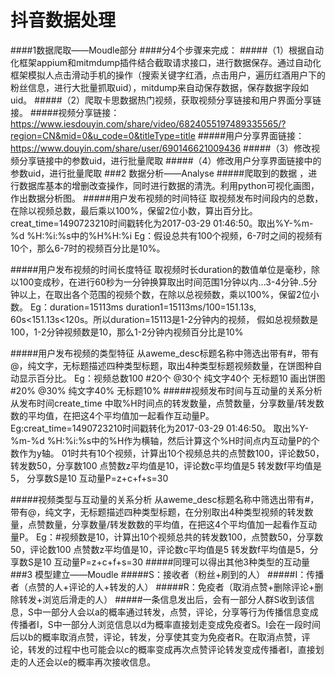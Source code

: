# 抖音数据处理
####1数据爬取——Moudle部分
####分4个步骤来完成：
#####（1）根据自动化框架appium和mitmdump插件结合截取请求接口，进行数据保存。通过自动化框架模拟人点击滑动手机的操作（搜索关键字红酒，点击用户，遍历红酒用户下的粉丝信息，进行大批量抓取uid），mitdump来自动保存数据，保存数据字段如uid。
#####（2）爬取卡思数据热门视频，获取视频分享链接和用户界面分享链接。
#####视频分享链接：https://www.iesdouyin.com/share/video/6824055197489335565/?region=CN&mid=0&u_code=0&titleType=title
#####用户分享界面链接：https://www.douyin.com/share/user/690146621009436
#####（3）修改视频分享链接中的参数uid，进行批量爬取
#####（4）修改用户分享界面链接中的参数uid，进行批量爬取
###2 数据分析——Analyse
#####爬取到的数据 ，进行数据库基本的增删改查操作，同时进行数据的清洗。利用python可视化画图，作出数据分析图。
#####用户发布视频的时间特征
取视频发布时间段内的总数，在除以视频总数，最后乘以100%，保留2位小数，算出百分比。creat_time=1490723210时间戳转化为2017-03-29 01:46:50。取出%Y-%m-%d %H:%i:%s中的%H%H:%i
Eg：假设总共有100个视频，6-7时之间的视频有10个，那么6-7时的视频百分比是10%。

#####用户发布视频的时间长度特征
取视频时长duration的数值单位是毫秒，除以100变成秒，在进行60秒为一分钟换算取出时间范围1分钟以内...3-4分钟..5分钟以上，在取出各个范围的视频个数，在除以总视频数，乘以100%，保留2位小数。
Eg：duration=15113ms  duration1=15113ms/100=151.13s,  60s<151.13s<120s。所以duration=15113是1-2分钟内的视频，
假如总视频数是100，1-2分钟视频数是10，那么1-2分钟内视频百分比是10%

#####用户发布视频的类型特征
从aweme_desc标题名称中筛选出带有#，带有@，纯文字，无标题描述四种类型标题，取出4种类型标题视频数量，在饼图种自动显示百分比。
Eg：视频总数100   #20个  @30个   纯文字40个   无标题10
画出饼图 #20%   @30%  纯文字40%  无标题10%
#####视频发布时间与互动量的关系分析
从发布时间create_time 中取%H时间点的转发数量，点赞数量，分享数量/转发数数的平均值，在把这4个平均值加一起看作互动量P。
Eg:creat_time=1490723210时间戳转化为2017-03-29 01:46:50。
取出%Y-%m-%d %H:%i:%s中的%H作为横轴，然后计算这个%H时间点内互动量P的个数作为y轴。
01时共有10个视频，计算出10个视频总共的点赞数100，评论数50，转发数50，分享数100
点赞数z平均值是10，评论数c平均值是5  转发数f平均值是5， 分享数S是10
互动量P=z+c+f+s=30

#####视频类型与互动量的关系分析
从aweme_desc标题名称中筛选出带有#，带有@，纯文字，无标题描述四种类型标题，在分别取出4种类型视频的转发数量，点赞数量，分享数量/转发数数的平均值，在把这4个平均值加一起看作互动量P。
Eg：#视频数是10，计算出10个视频总共的转发数100，点赞数50，分享数50，评论数100
点赞数z平均值是10，评论数c平均值是5  转发数f平均值是5，分享数S是10
互动量P=z+c+f+s=30
#####同理可以得出其他3种类型的互动量
###3 模型建立——Moudle
#####S：接收者（粉丝+刷到的人）
#####I：传播者（点赞的人+评论的人+转发的人）
#####R：免疫者（取消点赞+删除评论+删除转发+浏览后滑走的人）
#####一条信息发出后，会有一部分人群S收到该信息，S中一部分人会以a的概率通过转发，点赞，评论，分享等行为传播信息变成传播者I，S中一部分人浏览信息以d为概率直接划走变成免疫者S。I会在一段时间后以b的概率取消点赞，评论，转发，分享使其变为免疫者R。在取消点赞，评论，转发的过程中也可能会以c的概率变成再次点赞评论转发变成传播者I，直接划走的人还会以e的概率再次接收信息。
 
 
 

